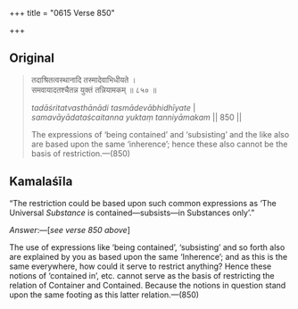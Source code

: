 +++
title = "0615 Verse 850"

+++
## Original 
>
> तदाश्रितत्वस्थानादि तस्मादेवाभिधीयते ।  
> समवायादतश्चैतन्न युक्तं तन्नियामकम् ॥ ८५० ॥ 
>
> *tadāśritatvasthānādi tasmādevābhidhīyate* \|  
> *samavāyādataścaitanna yuktaṃ tanniyāmakam* \|\| 850 \|\| 
>
> The expressions of ‘being contained’ and ‘subsisting’ and the like also are based upon the same ‘inherence’; hence these also cannot be the basis of restriction.—(850)



## Kamalaśīla

“The restriction could be based upon such common expressions as ‘The Universal *Substance* is contained—subsists—in Substances only’.”

*Answer*:—[*see verse 850 above*]

The use of expressions like ‘being contained’, ‘subsisting’ and so forth also are explained by you as based upon the same ‘Inherence’; and as this is the same everywhere, how could it serve to restrict anything? Hence these notions of ‘contained in’, etc. cannot serve as the basis of restricting the relation of Container and Contained. Because the notions in question stand upon the same footing as this latter relation.—(850)


